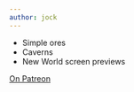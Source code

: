 ```yaml
---
author: jock
---
```

* Simple ores
* Caverns
* New World screen previews

[On Patreon](https://www.patreon.com/posts/43784362)
